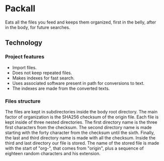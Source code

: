 Packall
=======
Eats all the files you feed and keeps them organized, first in the belly, after in the
body, for future searches.

Technology
----------

### Project features

* Import files.
* Does not keep repeated files.
* Makes indexes for fast search.
* Uses associated software present in path for conversions to text.
* The indexes are made from the converted texts.

### Files structure

The files are kept in subdirectories inside the body root directory. The main factor of
organization is the SHA256 checksum of the origin file. Each file is kept inside of three
nested directories. The first directory name is the three first characters from the
checksum. The second directory name is made starting with the forty character from the
checksum until the sixth. Finally, the last and third directory name is made with all the
checksum. Inside the third and last directory our file is stored. The name of the stored
file is made with the start of "org-", that comes from "origin", plus a sequence of
eighteen random characters and his extension.